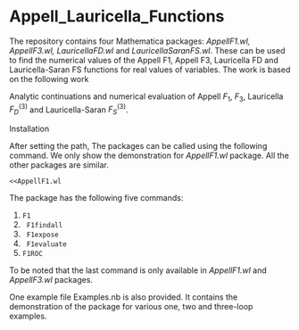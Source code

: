 # Appell_Lauricella_Functions

The repository contains four Mathematica packages: *AppellF1.wl, AppellF3.wl, LauricellaFD.wl* and *LauricellaSaranFS.wl*. These can be used to find the numerical values of the Appell F1, Appell F3, Lauricella FD and Lauricella-Saran FS functions for real values of variables. The work is based on the following work

Analytic continuations and numerical evaluation of Appell $F_1$, $F_3$, Lauricella $F_D^{(3)}$ and Lauricella-Saran $F_S^{(3)}$.

Installation

After setting the path, The packages can be called using the following command. We only show the demonstration for *AppellF1.wl* package. All the other packages are similar.

```
<<AppellF1.wl
```
The package has the following five commands:

1) ``` F1 ```
2) ``` F1findall```
3) ``` F1expose```
4) ``` F1evaluate```
5) ```F1ROC```

To be noted that the last command is only available in *AppellF1.wl* and *AppellF3.wl* packages. 

One example file Examples.nb is also provided. It contains the demonstration of the package for various one, two and three-loop examples.
